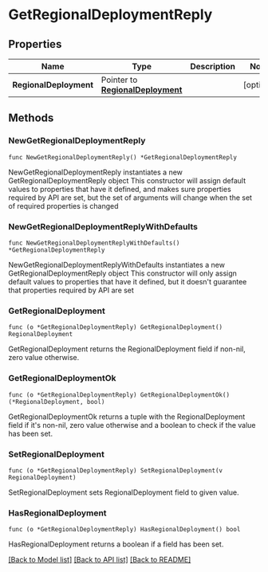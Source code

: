 # GetRegionalDeploymentReply

## Properties

Name | Type | Description | Notes
------------ | ------------- | ------------- | -------------
**RegionalDeployment** | Pointer to [**RegionalDeployment**](RegionalDeployment.md) |  | [optional] 

## Methods

### NewGetRegionalDeploymentReply

`func NewGetRegionalDeploymentReply() *GetRegionalDeploymentReply`

NewGetRegionalDeploymentReply instantiates a new GetRegionalDeploymentReply object
This constructor will assign default values to properties that have it defined,
and makes sure properties required by API are set, but the set of arguments
will change when the set of required properties is changed

### NewGetRegionalDeploymentReplyWithDefaults

`func NewGetRegionalDeploymentReplyWithDefaults() *GetRegionalDeploymentReply`

NewGetRegionalDeploymentReplyWithDefaults instantiates a new GetRegionalDeploymentReply object
This constructor will only assign default values to properties that have it defined,
but it doesn't guarantee that properties required by API are set

### GetRegionalDeployment

`func (o *GetRegionalDeploymentReply) GetRegionalDeployment() RegionalDeployment`

GetRegionalDeployment returns the RegionalDeployment field if non-nil, zero value otherwise.

### GetRegionalDeploymentOk

`func (o *GetRegionalDeploymentReply) GetRegionalDeploymentOk() (*RegionalDeployment, bool)`

GetRegionalDeploymentOk returns a tuple with the RegionalDeployment field if it's non-nil, zero value otherwise
and a boolean to check if the value has been set.

### SetRegionalDeployment

`func (o *GetRegionalDeploymentReply) SetRegionalDeployment(v RegionalDeployment)`

SetRegionalDeployment sets RegionalDeployment field to given value.

### HasRegionalDeployment

`func (o *GetRegionalDeploymentReply) HasRegionalDeployment() bool`

HasRegionalDeployment returns a boolean if a field has been set.


[[Back to Model list]](../README.md#documentation-for-models) [[Back to API list]](../README.md#documentation-for-api-endpoints) [[Back to README]](../README.md)


